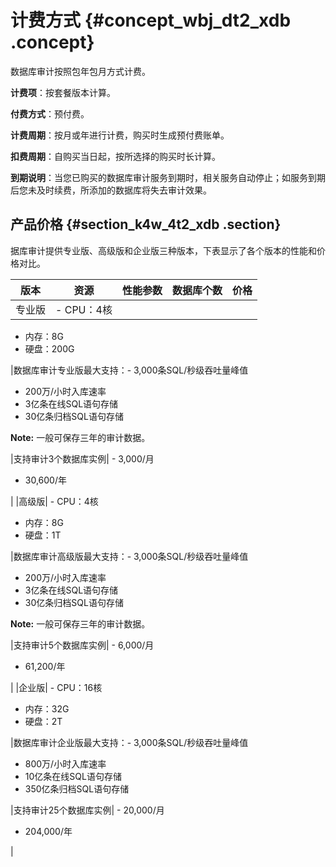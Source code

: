 # 计费方式 {#concept_wbj_dt2_xdb .concept}

数据库审计按照包年包月方式计费。

**计费项**：按套餐版本计算。

**付费方式**：预付费。

**计费周期**：按月或年进行计费，购买时生成预付费账单。

**扣费周期**：自购买当日起，按所选择的购买时长计算。

**到期说明**：当您已购买的数据库审计服务到期时，相关服务自动停止；如服务到期后您未及时续费，所添加的数据库将失去审计效果。

## 产品价格 {#section_k4w_4t2_xdb .section}

据库审计提供专业版、高级版和企业版三种版本，下表显示了各个版本的性能和价格对比。

|版本|资源|性能参数|数据库个数|价格|
|--|--|----|-----|--|
|专业版| -   CPU：4核
-   内存：8G
-   硬盘：200G

 |数据库审计专业版最大支持：-   3,000条SQL/秒级吞吐量峰值
-   200万/小时入库速率
-   3亿条在线SQL语句存储
-   30亿条归档SQL语句存储

**Note:** 一般可保存三年的审计数据。

|支持审计3个数据库实例| -   3,000/月
-   30,600/年

 |
|高级版| -   CPU：4核
-   内存：8G
-   硬盘：1T

 |数据库审计高级版最大支持：-   3,000条SQL/秒级吞吐量峰值
-   200万/小时入库速率
-   3亿条在线SQL语句存储
-   30亿条归档SQL语句存储

**Note:** 一般可保存三年的审计数据。

|支持审计5个数据库实例| -   6,000/月
-   61,200/年

 |
|企业版| -   CPU：16核
-   内存：32G
-   硬盘：2T

 |数据库审计企业版最大支持：-   3,000条SQL/秒级吞吐量峰值
-   800万/小时入库速率
-   10亿条在线SQL语句存储
-   350亿条归档SQL语句存储

|支持审计25个数据库实例| -   20,000/月
-   204,000/年

 |

